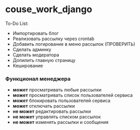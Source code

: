 # couse_work_django

To-Do List:
+ Импортировать блог
+ Реализовать рассылку через crontab
+ Добавить логирование в меню рассылок (ПРОВЕРИТЬ)
+ Сделать админку
+ Сделать модератора
+ Допилить главную страницу 
+ Кеширование

### Функционал менеджера

- **может** просматривать любые рассылки
- **может** просматривать список пользователей сервиса
- **может** блокировать пользователей сервиса
- **может** отключать рассылки
- **не может** редактировать рассылки
- **не может** управлять списком рассылок
- **не может** изменять рассылки и сообщения